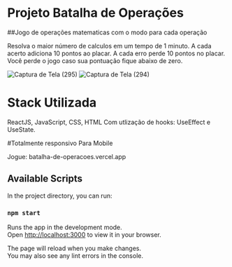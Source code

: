 # Projeto Batalha de Operações


##Jogo de operações matematicas com o modo para cada operação

Resolva o maior número de calculos em um tempo de 1 minuto.
A cada acerto adiciona 10 pontos ao placar.
A cada erro perde 10 pontos no placar.
Você perde o jogo caso sua pontuação fique abaixo de zero.

![Captura de Tela (295)](https://user-images.githubusercontent.com/34719454/190025736-f10f5ff2-1399-4873-9945-d63e27ce6560.png)
![Captura de Tela (294)](https://user-images.githubusercontent.com/34719454/190025748-a02f7b77-c445-4ac3-9a42-8a014095da89.png)

# Stack Utilizada
ReactJS, JavaScript, CSS, HTML
Com utlização de hooks: UseEffect e UseState.

#Totalmente responsivo Para Mobile

Jogue: batalha-de-operacoes.vercel.app

## Available Scripts

In the project directory, you can run:

### `npm start`

Runs the app in the development mode.\
Open [http://localhost:3000](http://localhost:3000) to view it in your browser.

The page will reload when you make changes.\
You may also see any lint errors in the console.



